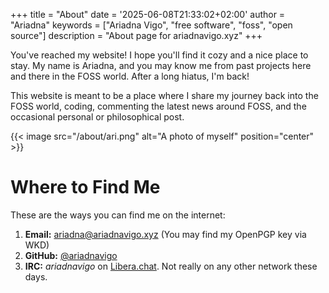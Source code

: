 +++
title = "About"
date = '2025-06-08T21:33:02+02:00'
author = "Ariadna"
keywords = ["Ariadna Vigo", "free software", "foss", "open source"]
description = "About page for ariadnavigo.xyz"
+++

You've reached my website! I hope you'll find it cozy and a nice place to stay.
My name is Ariadna, and you may know me from past projects here and there in the
FOSS world. After a long hiatus, I'm back!

This website is meant to be a place where I share my journey back into the FOSS
world, coding, commenting the latest news around FOSS, and the occasional
personal or philosophical post.

{{< image src="/about/ari.png" alt="A photo of myself" position="center" >}}

# Where to Find Me

These are the ways you can find me on the internet:

1. **Email:** [ariadna@ariadnavigo.xyz](mailto:ariadna@ariadnavigo.xyz) 
   (You may find my OpenPGP key via WKD) 
2. **GitHub:** [@ariadnavigo](https://github.com/ariadnavigo)
3. **IRC:** _ariadnavigo_ on [Libera.chat](https://libera.chat/). Not really on
   any other network these days.
